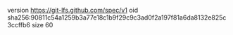 version https://git-lfs.github.com/spec/v1
oid sha256:90811c54a1259b3a77e18c1b9f29c9c3ad0f2a197f81a6da8132e825c3ccffb6
size 60
